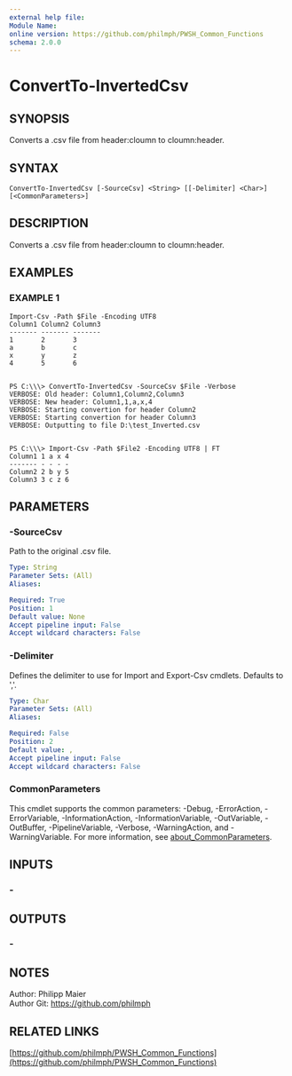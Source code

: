 ```yaml
---
external help file:
Module Name:
online version: https://github.com/philmph/PWSH_Common_Functions
schema: 2.0.0
---
```


# ConvertTo-InvertedCsv

## SYNOPSIS
Converts a .csv file from header:cloumn to cloumn:header.

## SYNTAX

```
ConvertTo-InvertedCsv [-SourceCsv] <String> [[-Delimiter] <Char>] [<CommonParameters>]
```

## DESCRIPTION
Converts a .csv file from header:cloumn to cloumn:header.

## EXAMPLES

### EXAMPLE 1
```
Import-Csv -Path $File -Encoding UTF8
Column1 Column2 Column3
------- ------- -------
1       2       3
a       b       c
x       y       z
4       5       6


PS C:\\\> ConvertTo-InvertedCsv -SourceCsv $File -Verbose
VERBOSE: Old header: Column1,Column2,Column3
VERBOSE: New header: Column1,1,a,x,4
VERBOSE: Starting convertion for header Column2
VERBOSE: Starting convertion for header Column3
VERBOSE: Outputting to file D:\test_Inverted.csv


PS C:\\\> Import-Csv -Path $File2 -Encoding UTF8 | FT
Column1 1 a x 4
------- - - - -
Column2 2 b y 5
Column3 3 c z 6
```

## PARAMETERS

### -SourceCsv
Path to the original .csv file.

```yaml
Type: String
Parameter Sets: (All)
Aliases:

Required: True
Position: 1
Default value: None
Accept pipeline input: False
Accept wildcard characters: False
```

### -Delimiter
Defines the delimiter to use for Import and Export-Csv cmdlets.
Defaults to ','.

```yaml
Type: Char
Parameter Sets: (All)
Aliases:

Required: False
Position: 2
Default value: ,
Accept pipeline input: False
Accept wildcard characters: False
```

### CommonParameters
This cmdlet supports the common parameters: -Debug, -ErrorAction, -ErrorVariable, -InformationAction, -InformationVariable, -OutVariable, -OutBuffer, -PipelineVariable, -Verbose, -WarningAction, and -WarningVariable. For more information, see [about_CommonParameters](http://go.microsoft.com/fwlink/?LinkID=113216).

## INPUTS

### -
## OUTPUTS

### -
## NOTES
Author:			Philipp Maier\
Author Git:		https://github.com/philmph

## RELATED LINKS

[https://github.com/philmph/PWSH_Common_Functions](https://github.com/philmph/PWSH_Common_Functions)

